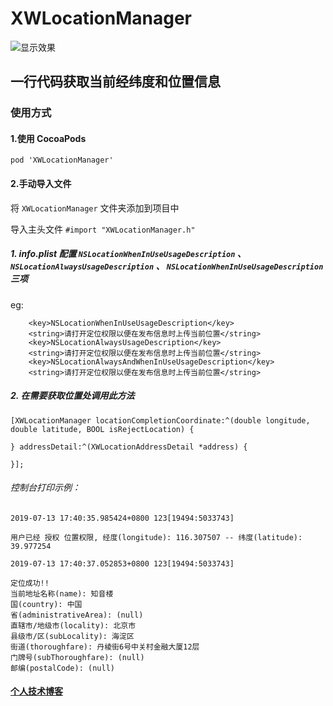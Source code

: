 # XWLocationManager

![显示效果](https://github.com/qxuewei/XWLocationManager/raw/master/GIF/XWLocationManagerGIF.gif)  

## **一行代码获取当前经纬度和位置信息**

### 使用方式

#### 1.使用 CocoaPods
`pod 'XWLocationManager'`

#### 2.手动导入文件
将 `XWLocationManager` 文件夹添加到项目中

导入主头文件 `#import "XWLocationManager.h"`

##### 1. info.plist 配置 `NSLocationWhenInUseUsageDescription` 、`NSLocationAlwaysUsageDescription` 、 `NSLocationWhenInUseUsageDescription` 三项

eg:

```
    <key>NSLocationWhenInUseUsageDescription</key>
    <string>请打开定位权限以便在发布信息时上传当前位置</string>
    <key>NSLocationAlwaysUsageDescription</key>
    <string>请打开定位权限以便在发布信息时上传当前位置</string>
    <key>NSLocationAlwaysAndWhenInUseUsageDescription</key>
    <string>请打开定位权限以便在发布信息时上传当前位置</string>
```

##### 2. 在需要获取位置处调用此方法

```
[XWLocationManager locationCompletionCoordinate:^(double longitude, double latitude, BOOL isRejectLocation) { 
    
} addressDetail:^(XWLocationAddressDetail *address) {
    
}];
```

###### 控制台打印示例：

```
2019-07-13 17:40:35.985424+0800 123[19494:5033743] 

用户已经 授权 位置权限, 经度(longitude): 116.307507 -- 纬度(latitude): 39.977254 

2019-07-13 17:40:37.052853+0800 123[19494:5033743] 

定位成功!! 
当前地址名称(name): 知音楼 
国(country): 中国 
省(administrativeArea): (null) 
直辖市/地级市(locality): 北京市 
县级市/区(subLocality): 海淀区 
街道(thoroughfare): 丹棱街6号中关村金融大厦12层 
门牌号(subThoroughfare): (null) 
邮编(postalCode): (null)

```

#### **[个人技术博客](http://blog.csdn.net/qxuewei)**
